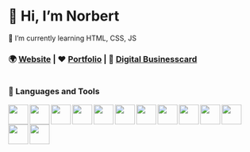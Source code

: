 # 👋 Hi, I’m Norbert
🌱 I’m currently learning HTML, CSS, JS

### 🌍 <a href="https://red-cat.hu">Website</a> | ❤️ <a href="https://red-cat.hu/portfolio">Portfolio</a> | 🪪 <a href="https://id.red-cat.hu/nn/">Digital Businesscard</a>


<a href="https://red-cat.hu"><img src="https://red-cat.hu/img/logo.webp" alt=""></a>

            
          

### 🤖 Languages and Tools


<img align="left" width="40px" src="https://cdn.jsdelivr.net/gh/devicons/devicon/icons/html5/html5-plain-wordmark.svg" />        
<img align="left" width="40px" src="https://cdn.jsdelivr.net/gh/devicons/devicon/icons/css3/css3-plain-wordmark.svg" />
<img align="left" width="40px" src="https://cdn.jsdelivr.net/gh/devicons/devicon/icons/sass/sass-original.svg" />
<img align="left" width="40px" src="https://cdn.jsdelivr.net/gh/devicons/devicon/icons/bootstrap/bootstrap-plain-wordmark.svg" />
<img align="left" width="40px" src="https://cdn.jsdelivr.net/gh/devicons/devicon/icons/tailwindcss/tailwindcss-plain.svg" />

<img align="left" width="40px" src="https://cdn.jsdelivr.net/gh/devicons/devicon/icons/javascript/javascript-original.svg" />
<img align="left" width="40px" src="https://cdn.jsdelivr.net/gh/devicons/devicon/icons/typescript/typescript-original.svg" />
<img align="left" width="40px" src="https://cdn.jsdelivr.net/gh/devicons/devicon/icons/react/react-original.svg" />
          
<img align="left" width="40px" src="https://cdn.jsdelivr.net/gh/devicons/devicon/icons/php/php-plain.svg" />        
<img align="left" width="40px" src="https://cdn.jsdelivr.net/gh/devicons/devicon/icons/mysql/mysql-original.svg" />
                   
<img align="left" width="40px" src="https://cdn.jsdelivr.net/gh/devicons/devicon/icons/vscode/vscode-original.svg" />
<img align="left" width="40px" src="https://cdn.jsdelivr.net/gh/devicons/devicon/icons/git/git-original.svg" />
<img align="left" width="40px" src="https://cdn.jsdelivr.net/gh/devicons/devicon/icons/blender/blender-original.svg" />
          
          
